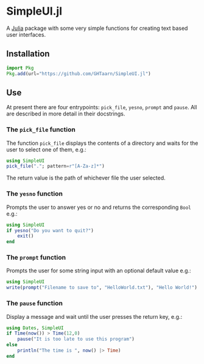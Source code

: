 # SimpleUI.jl
A [Julia](http://julialang.org) package with some very simple functions for
creating text based user interfaces.

## Installation
```julia
import Pkg
Pkg.add(url="https://github.com/GHTaarn/SimpleUI.jl")
```

## Use

At present there are four entrypoints: `pick_file`, `yesno`, `prompt` and
`pause`. All are described in more detail in their docstrings.

### The `pick_file` function

The function `pick_file` displays the contents of a directory and waits
for the user to select one of them, e.g.:

```julia
using SimpleUI
pick_file("."; pattern=r"[A-Za-z]*")
```

The return value is the path of whichever file the user selected.

### The `yesno` function

Prompts the user to answer yes or no and returns the corresponding `Bool` e.g.:

```julia
using SimpleUI
if yesno("Do you want to quit?")
    exit()
end
```

### The `prompt` function

Prompts the user for some string input with an optional default value e.g.:

```julia
using SimpleUI
write(prompt("Filename to save to", "HelloWorld.txt"), "Hello World!")
```

### The `pause` function

Display a message and wait until the user presses the return key, e.g.:

```julia
using Dates, SimpleUI
if Time(now()) > Time(12,0)
    pause("It is too late to use this program")
else
    println("The time is ", now() |> Time)
end
```
